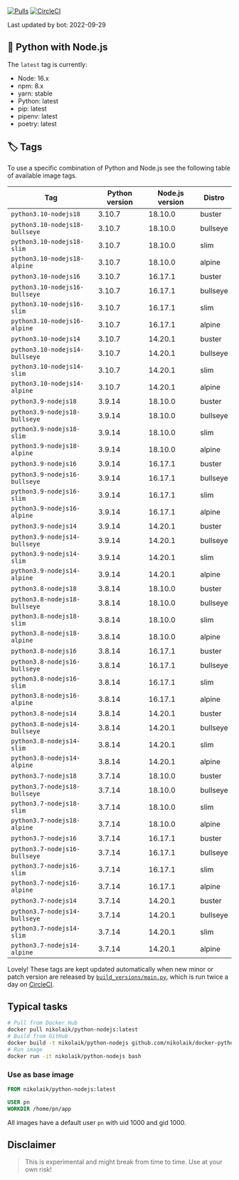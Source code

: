 [![Pulls](https://img.shields.io/docker/pulls/nikolaik/python-nodejs.svg?style=flat-square)](https://hub.docker.com/r/nikolaik/python-nodejs/)
[![CircleCI](https://img.shields.io/circleci/project/github/nikolaik/docker-python-nodejs.svg?style=flat-square)](https://circleci.com/gh/nikolaik/docker-python-nodejs)

Last updated by bot: 2022-09-29

## 🐳 Python with Node.js 
The `latest` tag is currently:

- Node: 16.x
- npm: 8.x
- yarn: stable
- Python: latest
- pip: latest
- pipenv: latest
- poetry: latest

## 🏷 Tags
To use a specific combination of Python and Node.js see the following table of available image tags.

Tag | Python version | Node.js version | Distro
--- | --- | --- | ---
`python3.10-nodejs18` | 3.10.7 | 18.10.0 | buster
`python3.10-nodejs18-bullseye` | 3.10.7 | 18.10.0 | bullseye
`python3.10-nodejs18-slim` | 3.10.7 | 18.10.0 | slim
`python3.10-nodejs18-alpine` | 3.10.7 | 18.10.0 | alpine
`python3.10-nodejs16` | 3.10.7 | 16.17.1 | buster
`python3.10-nodejs16-bullseye` | 3.10.7 | 16.17.1 | bullseye
`python3.10-nodejs16-slim` | 3.10.7 | 16.17.1 | slim
`python3.10-nodejs16-alpine` | 3.10.7 | 16.17.1 | alpine
`python3.10-nodejs14` | 3.10.7 | 14.20.1 | buster
`python3.10-nodejs14-bullseye` | 3.10.7 | 14.20.1 | bullseye
`python3.10-nodejs14-slim` | 3.10.7 | 14.20.1 | slim
`python3.10-nodejs14-alpine` | 3.10.7 | 14.20.1 | alpine
`python3.9-nodejs18` | 3.9.14 | 18.10.0 | buster
`python3.9-nodejs18-bullseye` | 3.9.14 | 18.10.0 | bullseye
`python3.9-nodejs18-slim` | 3.9.14 | 18.10.0 | slim
`python3.9-nodejs18-alpine` | 3.9.14 | 18.10.0 | alpine
`python3.9-nodejs16` | 3.9.14 | 16.17.1 | buster
`python3.9-nodejs16-bullseye` | 3.9.14 | 16.17.1 | bullseye
`python3.9-nodejs16-slim` | 3.9.14 | 16.17.1 | slim
`python3.9-nodejs16-alpine` | 3.9.14 | 16.17.1 | alpine
`python3.9-nodejs14` | 3.9.14 | 14.20.1 | buster
`python3.9-nodejs14-bullseye` | 3.9.14 | 14.20.1 | bullseye
`python3.9-nodejs14-slim` | 3.9.14 | 14.20.1 | slim
`python3.9-nodejs14-alpine` | 3.9.14 | 14.20.1 | alpine
`python3.8-nodejs18` | 3.8.14 | 18.10.0 | buster
`python3.8-nodejs18-bullseye` | 3.8.14 | 18.10.0 | bullseye
`python3.8-nodejs18-slim` | 3.8.14 | 18.10.0 | slim
`python3.8-nodejs18-alpine` | 3.8.14 | 18.10.0 | alpine
`python3.8-nodejs16` | 3.8.14 | 16.17.1 | buster
`python3.8-nodejs16-bullseye` | 3.8.14 | 16.17.1 | bullseye
`python3.8-nodejs16-slim` | 3.8.14 | 16.17.1 | slim
`python3.8-nodejs16-alpine` | 3.8.14 | 16.17.1 | alpine
`python3.8-nodejs14` | 3.8.14 | 14.20.1 | buster
`python3.8-nodejs14-bullseye` | 3.8.14 | 14.20.1 | bullseye
`python3.8-nodejs14-slim` | 3.8.14 | 14.20.1 | slim
`python3.8-nodejs14-alpine` | 3.8.14 | 14.20.1 | alpine
`python3.7-nodejs18` | 3.7.14 | 18.10.0 | buster
`python3.7-nodejs18-bullseye` | 3.7.14 | 18.10.0 | bullseye
`python3.7-nodejs18-slim` | 3.7.14 | 18.10.0 | slim
`python3.7-nodejs18-alpine` | 3.7.14 | 18.10.0 | alpine
`python3.7-nodejs16` | 3.7.14 | 16.17.1 | buster
`python3.7-nodejs16-bullseye` | 3.7.14 | 16.17.1 | bullseye
`python3.7-nodejs16-slim` | 3.7.14 | 16.17.1 | slim
`python3.7-nodejs16-alpine` | 3.7.14 | 16.17.1 | alpine
`python3.7-nodejs14` | 3.7.14 | 14.20.1 | buster
`python3.7-nodejs14-bullseye` | 3.7.14 | 14.20.1 | bullseye
`python3.7-nodejs14-slim` | 3.7.14 | 14.20.1 | slim
`python3.7-nodejs14-alpine` | 3.7.14 | 14.20.1 | alpine

Lovely! These tags are kept updated automatically when new minor or patch version are released by [`build_versions/main.py`](./build_versions/main.py), which is run twice a day on [CircleCI](https://circleci.com/gh/nikolaik/docker-python-nodejs).

## Typical tasks
```bash
# Pull from Docker Hub
docker pull nikolaik/python-nodejs:latest
# Build from GitHub
docker build -t nikolaik/python-nodejs github.com/nikolaik/docker-python-nodejs
# Run image
docker run -it nikolaik/python-nodejs bash
```

### Use as base image
```Dockerfile
FROM nikolaik/python-nodejs:latest

USER pn
WORKDIR /home/pn/app
```

All images have a default user `pn` with uid 1000 and gid 1000.

## Disclaimer
> This is experimental and might break from time to time. Use at your own risk!

